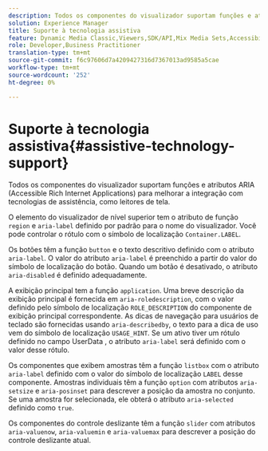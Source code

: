 ```yaml
---
description: Todos os componentes do visualizador suportam funções e atributos ARIA (Accessible Rich Internet Applications) para melhorar a integração com tecnologias de assistência, como leitores de tela.
solution: Experience Manager
title: Suporte à tecnologia assistiva
feature: Dynamic Media Classic,Viewers,SDK/API,Mix Media Sets,Accessibility
role: Developer,Business Practitioner
translation-type: tm+mt
source-git-commit: f6c97606d7a4209427316d7367013ad9585a5cae
workflow-type: tm+mt
source-wordcount: '252'
ht-degree: 0%

---
```



# Suporte à tecnologia assistiva{#assistive-technology-support}

Todos os componentes do visualizador suportam funções e atributos ARIA (Accessible Rich Internet Applications) para melhorar a integração com tecnologias de assistência, como leitores de tela.

O elemento do visualizador de nível superior tem o atributo de função `region` e `aria-label` definido por padrão para o nome do visualizador. Você pode controlar o rótulo com o símbolo de localização `Container.LABEL`.

Os botões têm a função `button` e o texto descritivo definido com o atributo `aria-label`. O valor do atributo `aria-label` é preenchido a partir do valor do símbolo de localização do botão. Quando um botão é desativado, o atributo `aria-disabled` é definido adequadamente.

A exibição principal tem a função `application`. Uma breve descrição da exibição principal é fornecida em `aria-roledescription`, com o valor definido pelo símbolo de localização `ROLE_DESCRIPTION` do componente de exibição principal correspondente. As dicas de navegação para usuários de teclado são fornecidas usando `aria-describedby`, o texto para a dica de uso vem do símbolo de localização `USAGE_HINT`. Se um ativo tiver um rótulo definido no campo UserData , o atributo `aria-label` será definido com o valor desse rótulo.

Os componentes que exibem amostras têm a função `listbox` com o atributo `aria-label` definido com o valor do símbolo de localização `LABEL` desse componente. Amostras individuais têm a função `option` com atributos `aria-setsize` e `aria-posinset` para descrever a posição da amostra no conjunto. Se uma amostra for selecionada, ele obterá o atributo `aria-selected` definido como `true`.

Os componentes do controle deslizante têm a função `slider` com atributos `aria-valuenow`, `aria-valuemin` e `aria-valuemax` para descrever a posição do controle deslizante atual.
